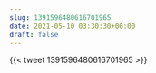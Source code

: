 ```yaml
---
slug: 1391596480616701965
date: 2021-05-10 03:30:30+00:00
draft: false
---
```


{{< tweet 1391596480616701965 >}}
